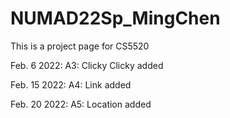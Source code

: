 # NUMAD22Sp_MingChen

This is a project page for CS5520

Feb. 6 2022: A3: Clicky Clicky added

Feb. 15 2022: A4: Link added

Feb. 20 2022: A5: Location added
